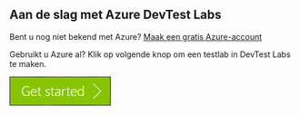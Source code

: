 ## Aan de slag met Azure DevTest Labs
Bent u nog niet bekend met Azure? [Maak een gratis Azure-account](https://azure.microsoft.com/free)

Gebruikt u Azure al? Klik op volgende knop om een testlab in DevTest Labs te maken.

[![GIn enkele minuten aan de slag met Azure DevTest Labs](./media/devtest-lab-try-it-out/get-started.png)](http://go.microsoft.com/fwlink/?LinkID=627034&clcid=0x409)

<!--HONumber=Sep16_HO3-->


